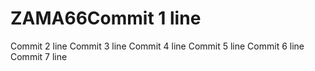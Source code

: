 # ZAMA66Commit 1 line
Commit 2 line
Commit 3 line
Commit 4 line
Commit 5 line
Commit 6 line
Commit 7 line
